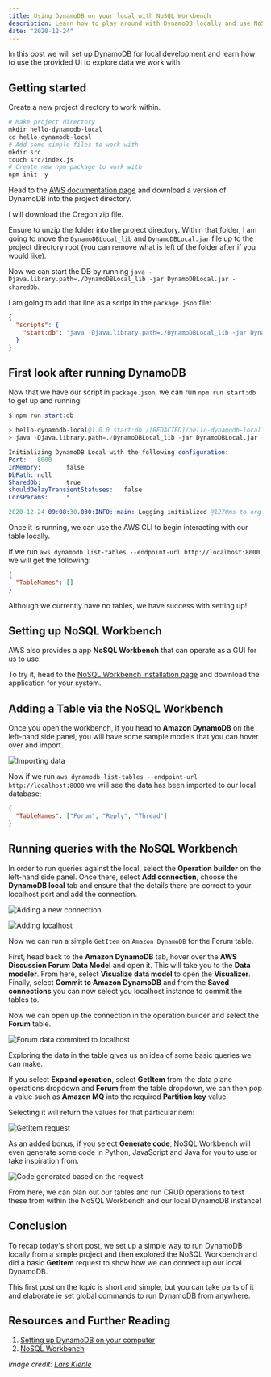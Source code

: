 ```yaml
---
title: Using DynamoDB on your local with NoSQL Workbench
description: Learn how to play around with DynamoDB locally and use NoSQL Workbench to plan out your work
date: "2020-12-24"
---
```


In this post we will set up DynamoDB for local development and learn how to use the provided UI to explore data we work with.

## Getting started

Create a new project directory to work within.

```s
# Make project directory
mkdir hello-dynamodb-local
cd hello-dynamodb-local
# Add some simple files to work with
mkdir src
touch src/index.js
# Create new npm package to work with
npm init -y
```

Head to the [AWS documentation page](https://docs.aws.amazon.com/amazondynamodb/latest/developerguide/DynamoDBLocal.DownloadingAndRunning.html) and download a version of DynamoDB into the project directory.

I will download the Oregon zip file.

Ensure to unzip the folder into the project directory. Within that folder, I am going to move the `DynamoDBLocal_lib` and `DynamoDBLocal.jar` file up to the project directory root (you can remove what is left of the folder after if you would like).

Now we can start the DB by running `java -Djava.library.path=./DynamoDBLocal_lib -jar DynamoDBLocal.jar -sharedDb`.

I am going to add that line as a script in the `package.json` file:

```json
{
  "scripts": {
    "start:db": "java -Djava.library.path=./DynamoDBLocal_lib -jar DynamoDBLocal.jar -sharedDb"
  }
}
```

## First look after running DynamoDB

Now that we have our script in `package.json`, we can run `npm run start:db` to get up and running:

```s
$ npm run start:db

> hello-dynamodb-local@1.0.0 start:db /[REDACTED]/hello-dynamodb-local
> java -Djava.library.path=./DynamoDBLocal_lib -jar DynamoDBLocal.jar -sharedDb

Initializing DynamoDB Local with the following configuration:
Port:   8000
InMemory:       false
DbPath: null
SharedDb:       true
shouldDelayTransientStatuses:   false
CorsParams:     *

2020-12-24 09:08:30.030:INFO::main: Logging initialized @1270ms to org.eclipse.jetty.util.log.StdErrLog
```

Once it is running, we can use the AWS CLI to begin interacting with our table locally.

If we run `aws dynamodb list-tables --endpoint-url http://localhost:8000` we will get the following:

```json
{
  "TableNames": []
}
```

Although we currently have no tables, we have success with setting up!

## Setting up NoSQL Workbench

AWS also provides a app **NoSQL Workbench** that can operate as a GUI for us to use.

To try it, head to the [NoSQL Workbench installation page](https://docs.aws.amazon.com/amazondynamodb/latest/developerguide/workbench.html) and download the application for your system.

## Adding a Table via the NoSQL Workbench

Once you open the workbench, if you head to **Amazon DynamoDB** on the left-hand side panel, you will have some sample models that you can hover over and import.

![Importing data](../assets/2021-01-11-1-importing-data.png)

Now if we run `aws dynamodb list-tables --endpoint-url http://localhost:8000` we will see the data has been imported to our local database:

```json
{
  "TableNames": ["Forum", "Reply", "Thread"]
}
```

## Running queries with the NoSQL Workbench

In order to run queries against the local, select the **Operation builder** on the left-hand side panel. Once there, select **Add connection**, choose the **DynamoDB local** tab and ensure that the details there are correct to your localhost port and add the connection.

![Adding a new connection](../assets/2021-01-11-2-add-new-connection.png)

![Adding localhost](../assets/2021-01-11-3-adding-localhost.png)

Now we can run a simple `GetItem` on `Amazon DynamoDB` for the Forum table.

First, head back to the **Amazon DynamoDB** tab, hover over the **AWS Discussion Forum Data Model** and open it. This will take you to the **Data modeler**. From here, select **Visualize data model** to open the **Visualizer**. Finally, select **Commit to Amazon DynamoDB** and from the **Saved connections** you can now select you localhost instance to commit the tables to.

Now we can open up the connection in the operation builder and select the **Forum** table.

![Forum data commited to localhost](../assets/2021-01-11-4-exploring-data.png)

Exploring the data in the table gives us an idea of some basic queries we can make.

If you select **Expand operation**, select **GetItem** from the data plane operations dropdown and **Forum** from the table dropdown, we can then pop a value such as **Amazon MQ** into the required **Partition key** value.

Selecting it will return the values for that particular item:

![GetItem request](../assets/2021-01-11-5-get-item.png)

As an added bonus, if you select **Generate code**, NoSQL Workbench will even generate some code in Python, JavaScript and Java for you to use or take inspiration from.

![Code generated based on the request](../assets/2021-01-11-6-generated-code.png)

From here, we can plan out our tables and run CRUD operations to test these from within the NoSQL Workbench and our local DynamoDB instance!

## Conclusion

To recap today's short post, we set up a simple way to run DynamoDB locally from a simple project and then explored the NoSQL Workbench and did a basic **GetItem** request to show how we can connect up our local DynamoDB.

This first post on the topic is short and simple, but you can take parts of it and elaborate ie set global commands to run DynamoDB from anywhere.

## Resources and Further Reading

1. [Setting up DynamoDB on your computer](https://docs.aws.amazon.com/amazondynamodb/latest/developerguide/DynamoDBLocal.DownloadingAndRunning.html)
2. [NoSQL Workbench](https://docs.aws.amazon.com/amazondynamodb/latest/developerguide/workbench.html)

_Image credit: [Lars Kienle](https://unsplash.com/@larskienle)_
